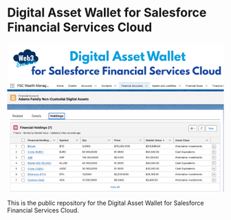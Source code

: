# Digital Asset Wallet for Salesforce Financial Services Cloud

![](documentation-and-images/digital-asset-wallet-for-salesforce-financial-services-cloud-thumbnail.png)

This is the public repository for the Digital Asset Wallet for Salesforce Financial Services Cloud.
